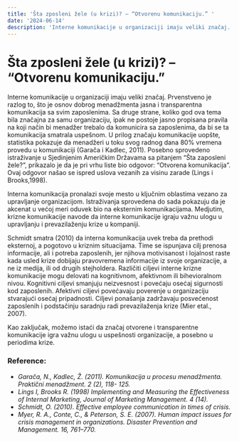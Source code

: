```yaml
---
title: 'Šta zposleni žele (u krizi)? – “Otvorenu komunikaciju.” '
date: '2024-06-14'
description: 'Interne komunikacije u organizaciji imaju veliki značaj. Prvenstveno je razlog to, što je osnov dobrog menadžmenta jasna i transparentna komunikacija sa svim zaposlenima.'
---
```


# Šta zposleni žele (u krizi)? – “Otvorenu komunikaciju.”

Interne komunikacije u organizaciji imaju veliki značaj. Prvenstveno je razlog to, što je osnov dobrog menadžmenta jasna i transparentna komunikacija sa svim zaposlenima. Sa druge strane, koliko god ova tema bila značajna za samu organizaciju, ipak ne postoje jasno propisana pravila na koji način bi menadžer trebalo da komunicira sa zaposlenima, da bi se ta komunikacija smatrala uspešnom. U prilog značaju komunikacije uopšte, statistika pokazuje da menadžeri u toku svog radnog dana 80% vremena provedu u komunikaciji (Garača i Kadlec, 2011). Posebno sprovedeno istraživanje u Sjedinjenim Američkim Državama sa pitanjem “Šta zaposleni žele?”, prikazalo je da je pri vrhu liste bio odgovor: “Otvorena komunikacija”. Ovaj odgovor našao se ispred uslova vezanih za visinu zarade (Lings i Brooks,1998).

Interna komunikacija pronalazi svoje mesto u ključnim oblastima vezano za upravljanje organizacijom. Istraživanja sprovedena do sada pokazuju da je akcenat u većoj meri oduvek bio na eksternim komunikacijama. Medjutim, krizne komunikacije navode da interne komunikacije igraju važnu ulogu u upravljanju i prevazilaženju krize u kompaniji.

Schmidt smatra (2010) da interna komunikacija uvek treba da prethodi eksternoj, a pogotovo u kriznim situacijama. Time se ispunjava cilj prenosa informacije, ali i potreba zaposlenih, jer njihova motivisanost i lojalnost raste kada usled krize dobijaju pravovremena informacije iz svoje organizacije, a ne iz medija, ili od drugih stejholdera. Različiti ciljevi interne krizne komunikacije mogu delovati na kognitivnom, afektivnom ili bihevioralnom nivou. Kognitivni ciljevi smanjuju neizvesnost i povećaju osećaj sigurnosti kod zaposlenih. Afektivni ciljevi povećavaju poverenje u organizaciju stvarajući osećaj pripadnosti. Ciljevi ponašanja zadržavaju posvećenost zaposlenih i podstačinju saradnju radi prevazilaženja krize (Mier etal., 2007).

Kao zaključak, možemo istaći da značaj otvorene i transparentne komunikacije igra važnu ulogu u uspešnosti organizacije, a posebno u periodima krize.

### Reference:

- _Garača, N., Kadlec, Ž. (2011). Komunikacija u procesu menadžmenta. Praktični menadžment. 2 (2), 118- 125._
- _Lings I, Brooks R. (1998) Implementing and Measuring the Effectiveness of Internal Marketing, Journal of
  Marketing Management. 4 (14)._
- _Schmidt, O. (2010). Effective employee communication in times of crisis._
- _Myer, R. A., Conte, C., &amp; Peterson, S. E. (2007). Human impact issues for crisis management in
  organizations. Disaster Prevention and Management. 16, 761–770._
